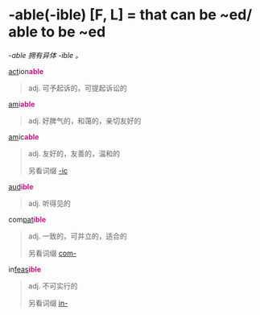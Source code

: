 # -able(-ible) [F, L] = that can be ~ed/ able to be ~ed

*-able 拥有异体 -ible 。*

[act](_act_.md)ion<b style="color: #C71585;">able</b>
> adj. 可予起诉的，可提起诉讼的

[am](_am_.md)i<b style="color: #C71585;">able</b>
> adj. 好脾气的，和蔼的，亲切友好的

[am](_am_.md)ic<b style="color: #C71585;">able</b>
> adj. 友好的，友善的，温和的
>
> 另看词缀 [-ic](-ic.md)

[aud](_aud_.md)<b style="color: #C71585;">ible</b>
> adj. 听得见的

com[pat](_pat_.2.md)<b style="color: #C71585;">ible</b>
> adj. 一致的，可并立的，适合的
>
> 另看词缀 [com-](com-.md)

in[feas](_fic_.md)<b style="color: #C71585;">ible</b>
> adj. 不可实行的
>
> 另看词缀 [in-](in-.1.md)